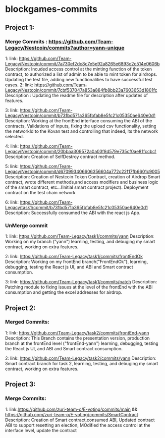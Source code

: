 # blockgames-commits

## Project 1:
### Merge Commits : https://github.com/Team-Legacy/Nestcoin/commits?author=yann-unique
1:
  link: https://github.com/Team-Legacy/Nestcoin/commit/7a730ef2dc8c7e5e92a8265e6893c2c514e0606b
  Description: Incuded access control at the minting function of the token contract, to authorized a list of admin to be able to mint token for airdrops. Updating the                  test file, adding new functionalities to have successful test cases.
2:
  link: https://github.com/Team-Legacy/Nestcoin/commit/7cbf537047a853a884fb8bb23a7603653d1801fc
  Description : Updating the readme file for description after updates of features.

3:
  link: https://github.com/Team-Legacy/Nestcoin/commit/b731bd571a365fbfab8e5fc21c05350ae640e0d1
  Description: Working at the frontEnd interface consuming the ABI of the contracts, Validations of inputs, fixing the upload csv functionality, setting the networkId to               the Kovan test and controlling that indeed, its the network selected.
  
4:
  link: https://github.com/Team-Legacy/Nestcoin/commit/20bbaa309572a0a03f8d579e735cf0ae81fccbc1
  Description: Creation of SelfDestroy contract method.
  
5:
  link: https://github.com/Team-Legacy/Nestcoin/commit/d670993406606356604a772c22f17fb6601c9005
  Description: Creation of Nestcoin Token Contract, creation of Airdrop Smart contract, wrote different methods,and access modifiers and business logic of the smart                    contract, etc...(Initial smart contract project). Deployment contract on the test chain network
 
6:
  link: https://github.com/Team-Legacy/task1/commit/b731bd571a365fbfab8e5fc21c05350ae640e0d1
  Description: Successfully consumed the ABI with the react js App.
  
### UnMerge commit

1:
  link: https://github.com/Team-Legacy/task1/commits/yann
  Description: Working on my branch ("yann") learning, testing, and debuging my smart contract, working on extra features.

2:
  link: https://github.com/Team-Legacy/task1/commits/frontEndOk
    Description: Working on my frontEnd branch("FrontEndOk"), learning, debugging, testing the React js UI, and ABI and Smart contract consumption.
    
3:
  link: https://github.com/Team-Legacy/task1/commits/patch
  Description: Patching module to fixing issues at the level of the frontEnd with the ABI consumption and getting the excel addresses for airdrop.
  
## Project 2:
### Merged Commits:

1:
  link: https://github.com/Team-Legacy/task2/commits/frontEnd-yann
  Description: This Branch contains the presentation version, production branch at the frontEnd level ("frontEnd-yann") learning, debugging, testing the React js UI, and ABI and Smart contract consumption.

2:
  link: https://github.com/Team-Legacy/task2/commits/yann
    Description: Smart contract branch for task 2, learning, testing, and debuging my smart contract, working on extra features.

## Project 3:
### Merge Commits:

1:
  link:https://github.com/zuri-team-o/E-voting/commits/main && https://github.com/zuri-team-o/E-voting/commits/SmartContract
  Description: Creation of Smart contract,consumed ABI, Updated contract ABI to support resetting an election, MOdified the access control at the interface level, update the contract
